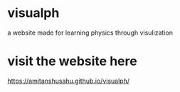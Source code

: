 # visualph
a website made for learning physics through visulization
# visit the website here
https://amitanshusahu.github.io/visualph/
